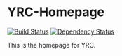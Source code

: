 # YRC-Homepage

[![Build Status](https://travis-ci.org/YueResearchCenter/YRC-Homepage.svg?branch=master)](https://travis-ci.org/YueResearchCenter/YRC-Homepage)
[![Dependency Status](https://david-dm.org/YueResearchCenter/YRC-Homepage.svg)](https://david-dm.org/YueResearchCenter/YRC-Homepage)

This is the homepage for YRC.

